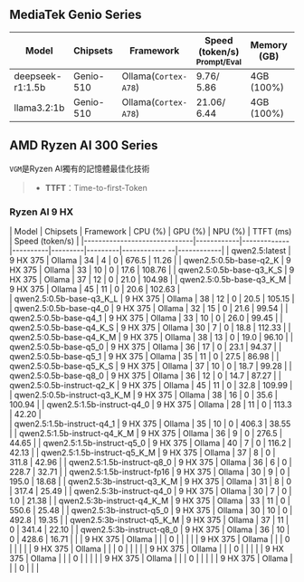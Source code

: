 ## MediaTek Genio Series
  
  | Model            |  Chipsets  |    Framework          |    Speed (token/s)<br><sub>Prompt/Eval |   Memory (GB) |  Power (Watt) |     Temp (°C)    |
  |------------------|------------|-----------------------|--------------------|---------------|---------------|------------------|
  | deepseek-r1:1.5b |  Genio-510 | Ollama(`Cortex-A78`)   |   9.76/ 5.86      | 4GB (100%)    |               |                  |
  | llama3.2:1b      |  Genio-510 | Ollama(`Cortex-A78`)   |   21.06/ 6.44     | 4GB (100%)    |               |                  |

## AMD Ryzen AI 300 Series

`VGM`是Ryzen AI獨有的記憶體最佳化技術

> * **TTFT**：Time-to-first-Token

### Ryzen AI 9 HX
  | Model                        |  Chipsets  |  Framework  |  CPU (%) | GPU (%) | NPU (%) |  TTFT (ms) |  Speed (token/s)  |
  |------------------------------|------------|-------------|----------|---------|---------|------------ --|------------|
  | qwen2.5:latest               | 9 HX 375 | Ollama        |    34    |    4    |    0    |       676.5   |  11.26     |
  | qwen2.5:0.5b-base-q2_K       | 9 HX 375 | Ollama        |    33    |   10    |    0    |        17.6   | 108.76     |
  | qwen2.5:0.5b-base-q3_K_S     | 9 HX 375 | Ollama        |    37    |   12    |    0    |        21.0   | 104.98     |
  | qwen2.5:0.5b-base-q3_K_M     | 9 HX 375 | Ollama        |    45    |   11    |    0    |         20.6  | 102.63     |  
  | qwen2.5:0.5b-base-q3_K_L     | 9 HX 375 | Ollama        |    38    |   12    |    0    |        20.5   | 105.15     |
  | qwen2.5:0.5b-base-q4_0       | 9 HX 375 | Ollama        |    32    |   15    |    0    |        21.6   |  99.54     |
  | qwen2.5:0.5b-base-q4_1       | 9 HX 375 | Ollama        |    33    |   10    |    0    |        26.0   |  99.45     |
  | qwen2.5:0.5b-base-q4_K_S     | 9 HX 375 | Ollama        |    30    |    7    |    0    |         18.8  | 112.33     |
  | qwen2.5:0.5b-base-q4_K_M     | 9 HX 375 | Ollama        |    38    |   13    |    0    |        19.0   |  96.10     |
  | qwen2.5:0.5b-base-q5_0       | 9 HX 375 | Ollama        |    36    |   17    |    0    |        23.1   |  94.37     |
  | qwen2.5:0.5b-base-q5_1       | 9 HX 375 | Ollama        |    35    |   11    |    0    |        27.5   |  86.98     |
  | qwen2.5:0.5b-base-q5_K_S     | 9 HX 375 | Ollama        |    37    |   10    |    0    |        18.7   |  99.28     |
  | qwen2.5:0.5b-base-q8_0       | 9 HX 375 | Ollama        |    36    |   12    |    0    |        14.7   |  87.27     |
  | qwen2.5:0.5b-instruct-q2_K   | 9 HX 375 | Ollama        |    45    |   11    |    0    |        32.8   | 109.99     |
  | qwen2.5:0.5b-instruct-q3_K_M | 9 HX 375 | Ollama        |    38    |   16    |    0    |        35.6   | 100.94     |
  | qwen2.5:1.5b-instruct-q4_0   | 9 HX 375 | Ollama        |    28    |   11    |    0    |       113.3   |  42.20     |  
  | qwen2.5:1.5b-instruct-q4_1   | 9 HX 375 | Ollama        |    35    |   10    |    0    |       406.3   |  38.55     |
  | qwen2.5:1.5b-instruct-q4_K_M | 9 HX 375 | Ollama        |    36    |    9    |    0    |       276.5   |  44.65     |
  | qwen2.5:1.5b-instruct-q5_0   | 9 HX 375 | Ollama        |    40    |    7    |    0    |       116.2   |  42.13     |
  | qwen2.5:1.5b-instruct-q5_K_M | 9 HX 375 | Ollama        |    37    |    8    |    0    |       311.8   |  42.96     |
  | qwen2.5:1.5b-instruct-q8_0   | 9 HX 375 | Ollama        |    36    |    6    |    0    |       228.7   |  32.71     |
  | qwen2.5:1.5b-instruct-fp16   | 9 HX 375 | Ollama        |    30    |    9    |    0    |       195.0   |  18.68     |
  | qwen2.5:3b-instruct-q3_K_M   | 9 HX 375 | Ollama        |    31    |    8    |    0    |       317.4   |  25.49     |
  | qwen2.5:3b-instruct-q4_0     | 9 HX 375 | Ollama        |    30    |    7    |    0    |       1.0     |  21.38     |
  | qwen2.5:3b-instruct-q4_K_M   | 9 HX 375 | Ollama        |    33    |   11    |    0    |       550.6   |  25.48     |
  | qwen2.5:3b-instruct-q5_0     | 9 HX 375 | Ollama        |    30    |   10    |    0    |       492.8   |  19.35     |
  | qwen2.5:3b-instruct-q5_K_M   | 9 HX 375 | Ollama        |    37    |   11    |    0    |       341.4   |  22.10     |
  | qwen2.5:3b-instruct-q8_0     | 9 HX 375 | Ollama        |    36    |   10    |    0    |       428.6   |  16.71     |
  |  | 9 HX 375 | Ollama        |        |       |    0    |                 |     |
  |  | 9 HX 375 | Ollama        |        |       |    0    |                 |     |
  |  | 9 HX 375 | Ollama        |        |       |    0    |                 |     |
  |  | 9 HX 375 | Ollama        |        |       |    0    |                 |     |
  |  | 9 HX 375 | Ollama        |        |       |    0    |                 |      |
  |  | 9 HX 375 | Ollama        |        |       |    0    |                 |      |
  |  | 9 HX 375 | Ollama        |        |       |    0    |                 |      |


